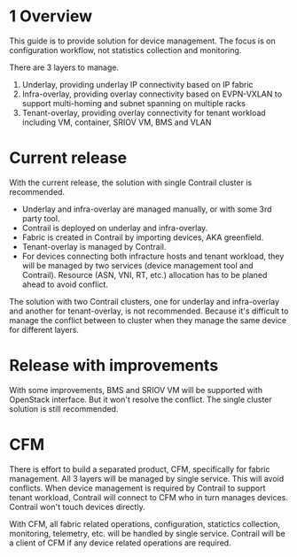 
# 1 Overview

This guide is to provide solution for device management. The focus is on configuration workflow, not statistics collection and monitoring.

There are 3 layers to manage.
1. Underlay, providing underlay IP connectivity based on IP fabric
2. Infra-overlay, providing overlay connectivity based on EVPN-VXLAN to support multi-homing and subnet spanning on multiple racks
3. Tenant-overlay, providing overlay connectivity for tenant workload including VM, container, SRIOV VM, BMS and VLAN


# Current release

With the current release, the solution with single Contrail cluster is recommended.

* Underlay and infra-overlay are managed manually, or with some 3rd party tool.
* Contrail is deployed on underlay and infra-overlay.
* Fabric is created in Contrail by importing devices, AKA greenfield.
* Tenant-overlay is managed by Contrail.
* For devices connecting both infracture hosts and tenant workload, they will be managed by two services (device management tool and Contrail). Resource (ASN, VNI, RT, etc.) allocation has to be planed ahead to avoid conflict.

The solution with two Contrail clusters, one for underlay and infra-overlay and another for tenant-overlay, is not recommended. Because it's difficult to manage the conflict between to cluster when they manage the same device for different layers.


# Release with improvements

With some improvements, BMS and SRIOV VM will be supported with OpenStack interface. But it won't resolve the conflict. The single cluster solution is still recommended.


# CFM

There is effort to build a separated product, CFM, specifically for fabric management. All 3 layers will be managed by single service. This will avoid conflicts. When device management is required by Contrail to support tenant workload, Contrail will connect to CFM who in turn manages devices. Contrail won't touch devices directly.

With CFM, all fabric related operations, configuration, statictics collection, monitoring, telemetry, etc. will be handled by single service. Contrail will be a client of CFM if any device related operations are required.


